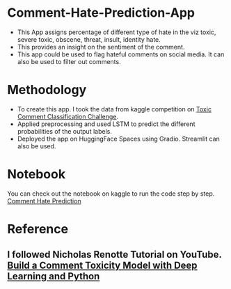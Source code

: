 # Comment-Hate-Prediction-App
* This App assigns percentage of different type of hate in the viz toxic, severe toxic, obscene, threat, insult, identity hate. 
* This provides an insight on the sentiment of the comment.
* This app could be used to flag hateful comments on social media. It can also be used to filter out comments.

# Methodology
* To create this app. I took the data from kaggle competition on [Toxic Comment Classification Challenge](https://www.kaggle.com/competitions/jigsaw-toxic-comment-classification-challenge).
* Applied preprocessing and used LSTM to predict the different probabilities of the output labels.
* Deployed the app on HuggingFace Spaces using Gradio. Streamlit can also be used.

# Notebook
You can check out the notebook on kaggle to run the code step by step. [Comment Hate Prediction](https://www.kaggle.com/code/apurvayadav29/comment-hate-prediction#Neural-Network)

# Reference  
I followed Nicholas Renotte Tutorial on YouTube. [Build a Comment Toxicity Model with Deep Learning and Python](https://youtu.be/ZUqB-luawZg)
---
